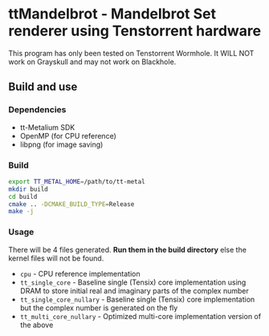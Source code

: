 # ttMandelbrot - Mandelbrot Set renderer using Tenstorrent hardware

This program has only been tested on Tenstorrent Wormhole. It WILL NOT work on Grayskull and may not work on Blackhole.

## Build and use

### Dependencies
- tt-Metalium SDK
- OpenMP (for CPU reference)
- libpng (for image saving)

### Build

```bash
export TT_METAL_HOME=/path/to/tt-metal
mkdir build
cd build
cmake .. -DCMAKE_BUILD_TYPE=Release
make -j
```

### Usage

There will be 4 files generated. **Run them in the build directory** else the kernel files will not be found.

* `cpu` - CPU reference implementation
* `tt_single_core` - Baseline single (Tensix) core implementation using DRAM to store initial real and imaginary parts of the complex number
* `tt_single_core_nullary` - Baseline single (Tensix) core implementation but the complex number is generated on the fly
* `tt_multi_core_nullary` - Optimized multi-core implementation version of the above
